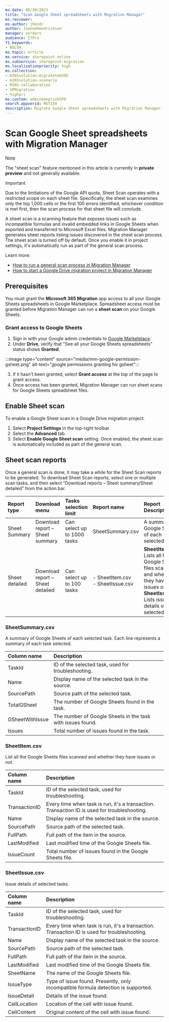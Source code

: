 ```yaml
---
ms.date: 08/30/2023
title: "Scan Google Sheet spreadsheets with Migration Manager"
ms.reviewer: 
ms.author: jhendr
author: JoanneHendrickson
manager: serdars
audience: ITPro
f1.keywords:
- NOCSH
ms.topic: article
ms.service: sharepoint-online
ms.subservice: sharepoint-migration
ms.localizationpriority: high
ms.collection: 
- m365solution-migratetom365
- m365solution-scenario
- M365-collaboration
- SPMigration
- highpri
ms.custom: admindeeplinkSPO
search.appverid: MET150
description: Migrate Google Sheet spreadsheets with Migration Manager.
---
```

# Scan Google Sheet spreadsheets with Migration Manager

>[!Note]
>The "sheet scan" feature mentioned in this article is currently in **private preview** and not generally available.

>[!Important]
>Due to the limitations of the Google API quota, Sheet Scan operates with a restricted scope on each sheet file. Specifically, the sheet scan examines only the top 1,000 cells or the first 100 errors identified, whichever condition is met first, then the scan process for that sheet file will conclude.


A sheet scan is a scanning feature that exposes issues such as incompatible formulas and invalid embedded links in Google Sheets when exported and transferred to Microsoft Excel files. Migration Manager generates sheet reports listing issues discovered in the sheet scan process.
The sheet scan is turned off by default. Once you enable it in project settings, it's automatically run as part of the general scan process.

Learn more:

- [How to run a general scan process in Migration Manager](mm-google-step2-scan-assess.md)
- [How to start a Google Drive migration project in Migration Manager](mm-google-overview.md)

## Prerequisites

You must grant the **Microsoft 365 Migration** app access to all your Google Sheets spreadsheets in  Google Marketplace. Spreadsheet access must be granted before Migration Manager can run a **sheet scan** on your Google Sheets. 

### Grant access to Google Sheets

1. Sign in with your Google admin credentials to [Google Marketplace](https://admin.google.com/ac/apps/gmail/marketplace/appdetails/888375727339).
2. Under **Drive**, verify that "See all your Google Sheets spreadsheets” status shows **Granted**.  

  :::image type="content" source="media/mm-google-permission-gsheet.png" alt-text="google permissions granting for gsheet":::

3. If it hasn't been granted, select **Grant access** at the top of the page to grant access.
4. Once access has been granted, Migration Manager can run sheet scans for Google Sheets spreadsheet files.

## Enable Sheet scan

To enable a Google Sheet scan in a Google Drive migration project:

1. Select **Project Settings** in the top-right toolbar.
2. Select the **Advanced** tab.
3. Select **Enable Google Sheet scan** setting. Once enabled, the sheet scan is automatically included as part of the general scan.


## Sheet scan reports

Once a general scan is done, it may take a while for the Sheet Scan reports to be generated. 
To download Sheet Scan reports, select one or multiple scan tasks, and then select “Download reports – Sheet summary/Sheet detailed” from the action bar.
 
|Report type|Download menu|Tasks selection limit|Report name|Report Description|
|:-----|:-----|:-----|:-----|:-----|
|Sheet Summary|Download report – Sheet summary|Can select up to 1000 tasks|SheetSummary.csv|A summary of Google Sheets of each selected task|
|Sheet detailed|Download report – Sheet detailed|Can select up to 100 tasks|- SheetItem.csv</br>-  SheetIssue.csv|**SheetItem.csv**: Lists all the Google Sheets files scanned and whether they have issues or not</br>**SheetIssue.csv**: Lists issue details of selected tasks


### SheetSummary.csv

A summary of Google Sheets of each selected task. Each line represents a summary of each task selected.


|Column name|Description|
|:-----|:-----|
|TaskId|ID of the selected task, used for troubleshooting.|
|Name|Display name of the selected task in the source.|
|SourcePath|Source path of the selected task.|
|TotalGSheet|The number of Google Sheets found in the task.|
|GSheetWithIssue|The number of Google Sheets in the task with issues found.|
|Issues|Total number of issues found in the task.|


### SheetItem.csv

List all the Google Sheets files scanned and whether they have issues or not.

|Column name|Description|
|:-----|:-----|
|TaskId|ID of the selected task, used for troubleshooting.|
|TransactionID|Every time when task is run, it's a transaction. Transaction ID is used for troubleshooting.|
|Name|Display name of the selected task in the source.|
|SourcePath|Source path of the selected task.|
|FullPath|Full path of the item in the source.|
|LastModified|Last modified time of the Google Sheets file.|
|IssueCount|Total number of issues found in the Google Sheets file.|

### SheetIssue.csv

Issue details of selected tasks.

|Column name|Description|
|:-----|:-----|
|TaskId|ID of the selected task, used for troubleshooting.|
|TransactionID|Every time when task is run, it's a transaction. Transaction ID is used for   troubleshooting.|
|Name|Display name of the selected task in the source.|
|SourcePath|Source path of the selected task.|
|FullPath|Full path of the item in the source.|
|LastModified|Last modified time of the Google Sheets file.|
|SheetName|The name of the Google Sheets file.|
|IssueType|Type of issue found. Presently, only incompatible formula detection is supported.|
|IssueDetail|Details of the issue found.|
|CellLocation|Location of the cell with issue found.|
|CellContent|Original content of the cell with issue found.|
